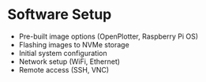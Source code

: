 # Software Setup

- Pre-built image options (OpenPlotter, Raspberry Pi OS)
- Flashing images to NVMe storage
- Initial system configuration
- Network setup (WiFi, Ethernet)
- Remote access (SSH, VNC)
